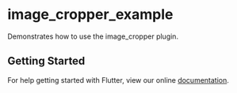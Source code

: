 # image_cropper_example

Demonstrates how to use the image_cropper plugin.

## Getting Started

For help getting started with Flutter, view our online
[documentation](https://flutter.io/).
